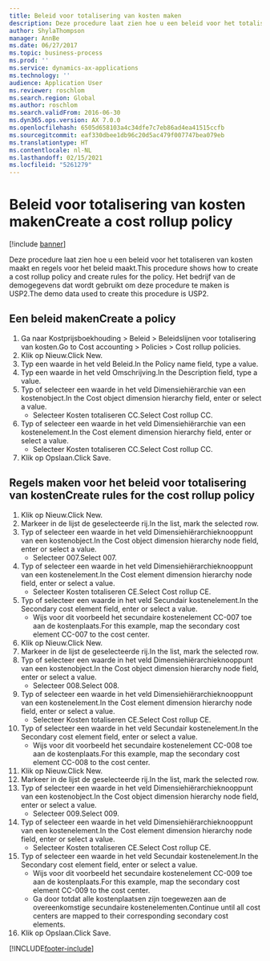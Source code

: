 ```yaml
---
title: Beleid voor totalisering van kosten maken
description: Deze procedure laat zien hoe u een beleid voor het totaliseren van kosten maakt en regels voor het beleid maakt.
author: ShylaThompson
manager: AnnBe
ms.date: 06/27/2017
ms.topic: business-process
ms.prod: ''
ms.service: dynamics-ax-applications
ms.technology: ''
audience: Application User
ms.reviewer: roschlom
ms.search.region: Global
ms.author: roschlom
ms.search.validFrom: 2016-06-30
ms.dyn365.ops.version: AX 7.0.0
ms.openlocfilehash: 6505d658103a4c34dfe7c7eb86ad4ea41515ccfb
ms.sourcegitcommit: eaf330dbee1db96c20d5ac479f007747bea079eb
ms.translationtype: HT
ms.contentlocale: nl-NL
ms.lasthandoff: 02/15/2021
ms.locfileid: "5261279"
---
```

# <a name="create-a-cost-rollup-policy"></a><span data-ttu-id="4ec04-103">Beleid voor totalisering van kosten maken</span><span class="sxs-lookup"><span data-stu-id="4ec04-103">Create a cost rollup policy</span></span>

[!include [banner](../../includes/banner.md)]

<span data-ttu-id="4ec04-104">Deze procedure laat zien hoe u een beleid voor het totaliseren van kosten maakt en regels voor het beleid maakt.</span><span class="sxs-lookup"><span data-stu-id="4ec04-104">This procedure shows how to create a cost rollup policy and create rules for the policy.</span></span> <span data-ttu-id="4ec04-105">Het bedrijf van de demogegevens dat wordt gebruikt om deze procedure te maken is USP2.</span><span class="sxs-lookup"><span data-stu-id="4ec04-105">The demo data used to create this procedure is USP2.</span></span>


## <a name="create-a-policy"></a><span data-ttu-id="4ec04-106">Een beleid maken</span><span class="sxs-lookup"><span data-stu-id="4ec04-106">Create a policy</span></span>
1. <span data-ttu-id="4ec04-107">Ga naar Kostprijsboekhouding > Beleid > Beleidslijnen voor totalisering van kosten.</span><span class="sxs-lookup"><span data-stu-id="4ec04-107">Go to Cost accounting > Policies > Cost rollup policies.</span></span>
2. <span data-ttu-id="4ec04-108">Klik op Nieuw.</span><span class="sxs-lookup"><span data-stu-id="4ec04-108">Click New.</span></span>
3. <span data-ttu-id="4ec04-109">Typ een waarde in het veld Beleid.</span><span class="sxs-lookup"><span data-stu-id="4ec04-109">In the Policy name field, type a value.</span></span>
4. <span data-ttu-id="4ec04-110">Typ een waarde in het veld Omschrijving.</span><span class="sxs-lookup"><span data-stu-id="4ec04-110">In the Description field, type a value.</span></span>
5. <span data-ttu-id="4ec04-111">Typ of selecteer een waarde in het veld Dimensiehiërarchie van een kostenobject.</span><span class="sxs-lookup"><span data-stu-id="4ec04-111">In the Cost object dimension hierarchy field, enter or select a value.</span></span>
    * <span data-ttu-id="4ec04-112">Selecteer Kosten totaliseren CC.</span><span class="sxs-lookup"><span data-stu-id="4ec04-112">Select Cost rollup CC.</span></span>  
6. <span data-ttu-id="4ec04-113">Typ of selecteer een waarde in het veld Dimensiehiërarchie van een kostenelement.</span><span class="sxs-lookup"><span data-stu-id="4ec04-113">In the Cost element dimension hierarchy field, enter or select a value.</span></span>
    * <span data-ttu-id="4ec04-114">Selecteer Kosten totaliseren CC.</span><span class="sxs-lookup"><span data-stu-id="4ec04-114">Select Cost rollup CC.</span></span>  
7. <span data-ttu-id="4ec04-115">Klik op Opslaan.</span><span class="sxs-lookup"><span data-stu-id="4ec04-115">Click Save.</span></span>

## <a name="create-rules-for-the-cost-rollup-policy"></a><span data-ttu-id="4ec04-116">Regels maken voor het beleid voor totalisering van kosten</span><span class="sxs-lookup"><span data-stu-id="4ec04-116">Create rules for the cost rollup policy</span></span>
1. <span data-ttu-id="4ec04-117">Klik op Nieuw.</span><span class="sxs-lookup"><span data-stu-id="4ec04-117">Click New.</span></span>
2. <span data-ttu-id="4ec04-118">Markeer in de lijst de geselecteerde rij.</span><span class="sxs-lookup"><span data-stu-id="4ec04-118">In the list, mark the selected row.</span></span>
3. <span data-ttu-id="4ec04-119">Typ of selecteer een waarde in het veld Dimensiehiërarchieknooppunt van een kostenobject.</span><span class="sxs-lookup"><span data-stu-id="4ec04-119">In the Cost object dimension hierarchy node field, enter or select a value.</span></span>
    * <span data-ttu-id="4ec04-120">Selecteer 007.</span><span class="sxs-lookup"><span data-stu-id="4ec04-120">Select 007.</span></span>  
4. <span data-ttu-id="4ec04-121">Typ of selecteer een waarde in het veld Dimensiehiërarchieknooppunt van een kostenelement.</span><span class="sxs-lookup"><span data-stu-id="4ec04-121">In the Cost element dimension hierarchy node field, enter or select a value.</span></span>
    * <span data-ttu-id="4ec04-122">Selecteer Kosten totaliseren CE.</span><span class="sxs-lookup"><span data-stu-id="4ec04-122">Select Cost rollup CE.</span></span>  
5. <span data-ttu-id="4ec04-123">Typ of selecteer een waarde in het veld Secundair kostenelement.</span><span class="sxs-lookup"><span data-stu-id="4ec04-123">In the Secondary cost element field, enter or select a value.</span></span>
    * <span data-ttu-id="4ec04-124">Wijs voor dit voorbeeld het secundaire kostenelement CC-007 toe aan de kostenplaats.</span><span class="sxs-lookup"><span data-stu-id="4ec04-124">For this example, map the secondary cost element CC-007 to the cost center.</span></span>  
6. <span data-ttu-id="4ec04-125">Klik op Nieuw.</span><span class="sxs-lookup"><span data-stu-id="4ec04-125">Click New.</span></span>
7. <span data-ttu-id="4ec04-126">Markeer in de lijst de geselecteerde rij.</span><span class="sxs-lookup"><span data-stu-id="4ec04-126">In the list, mark the selected row.</span></span>
8. <span data-ttu-id="4ec04-127">Typ of selecteer een waarde in het veld Dimensiehiërarchieknooppunt van een kostenobject.</span><span class="sxs-lookup"><span data-stu-id="4ec04-127">In the Cost object dimension hierarchy node field, enter or select a value.</span></span>
    * <span data-ttu-id="4ec04-128">Selecteer 008.</span><span class="sxs-lookup"><span data-stu-id="4ec04-128">Select 008.</span></span>  
9. <span data-ttu-id="4ec04-129">Typ of selecteer een waarde in het veld Dimensiehiërarchieknooppunt van een kostenelement.</span><span class="sxs-lookup"><span data-stu-id="4ec04-129">In the Cost element dimension hierarchy node field, enter or select a value.</span></span>
    * <span data-ttu-id="4ec04-130">Selecteer Kosten totaliseren CE.</span><span class="sxs-lookup"><span data-stu-id="4ec04-130">Select Cost rollup CE.</span></span>  
10. <span data-ttu-id="4ec04-131">Typ of selecteer een waarde in het veld Secundair kostenelement.</span><span class="sxs-lookup"><span data-stu-id="4ec04-131">In the Secondary cost element field, enter or select a value.</span></span>
    * <span data-ttu-id="4ec04-132">Wijs voor dit voorbeeld het secundaire kostenelement CC-008 toe aan de kostenplaats.</span><span class="sxs-lookup"><span data-stu-id="4ec04-132">For this example, map the secondary cost element CC-008 to the cost center.</span></span>  
11. <span data-ttu-id="4ec04-133">Klik op Nieuw.</span><span class="sxs-lookup"><span data-stu-id="4ec04-133">Click New.</span></span>
12. <span data-ttu-id="4ec04-134">Markeer in de lijst de geselecteerde rij.</span><span class="sxs-lookup"><span data-stu-id="4ec04-134">In the list, mark the selected row.</span></span>
13. <span data-ttu-id="4ec04-135">Typ of selecteer een waarde in het veld Dimensiehiërarchieknooppunt van een kostenobject.</span><span class="sxs-lookup"><span data-stu-id="4ec04-135">In the Cost object dimension hierarchy node field, enter or select a value.</span></span>
    * <span data-ttu-id="4ec04-136">Selecteer 009.</span><span class="sxs-lookup"><span data-stu-id="4ec04-136">Select 009.</span></span>  
14. <span data-ttu-id="4ec04-137">Typ of selecteer een waarde in het veld Dimensiehiërarchieknooppunt van een kostenelement.</span><span class="sxs-lookup"><span data-stu-id="4ec04-137">In the Cost element dimension hierarchy node field, enter or select a value.</span></span>
    * <span data-ttu-id="4ec04-138">Selecteer Kosten totaliseren CE.</span><span class="sxs-lookup"><span data-stu-id="4ec04-138">Select Cost rollup CE.</span></span>  
15. <span data-ttu-id="4ec04-139">Typ of selecteer een waarde in het veld Secundair kostenelement.</span><span class="sxs-lookup"><span data-stu-id="4ec04-139">In the Secondary cost element field, enter or select a value.</span></span>
    * <span data-ttu-id="4ec04-140">Wijs voor dit voorbeeld het secundaire kostenelement CC-009 toe aan de kostenplaats.</span><span class="sxs-lookup"><span data-stu-id="4ec04-140">For this example, map the secondary cost element CC-009 to the cost center.</span></span>  
    * <span data-ttu-id="4ec04-141">Ga door totdat alle kostenplaatsen zijn toegewezen aan de overeenkomstige secundaire kostenelementen.</span><span class="sxs-lookup"><span data-stu-id="4ec04-141">Continue until all cost centers are mapped to their corresponding secondary cost elements.</span></span>  
16. <span data-ttu-id="4ec04-142">Klik op Opslaan.</span><span class="sxs-lookup"><span data-stu-id="4ec04-142">Click Save.</span></span>



[!INCLUDE[footer-include](../../../includes/footer-banner.md)]